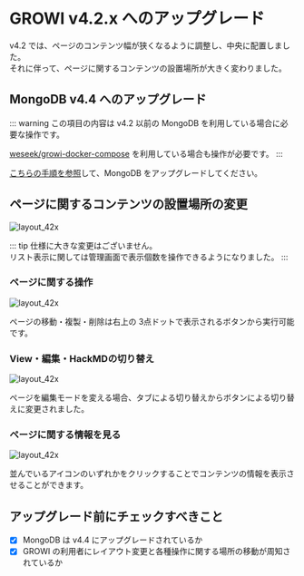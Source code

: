 # GROWI v4.2.x へのアップグレード

v4.2 では、ページのコンテンツ幅が狭くなるように調整し、中央に配置しました。  
それに伴って、ページに関するコンテンツの設置場所が大きく変わりました。

## MongoDB v4.4 へのアップグレード

::: warning
この項目の内容は v4.2 以前の MongoDB を利用している場合に必要な操作です。  

[weseek/growi-docker-compose](https://github.com/weseek/growi-docker-compose) を利用している場合も操作が必要です。
:::

[こちらの手順を参照](/ja/admin-guide/admin-cookbook/upgrade-mongodb.html)して、MongoDB をアップグレードしてください。

## ページに関するコンテンツの設置場所の変更

<img :src="$withBase('/assets/images/layout_42x.png')" alt="layout_42x">

::: tip
仕様に大きな変更はございません。  
リスト表示に関しては管理画面で表示個数を操作できるようになりました。
:::

### ページに関する操作

<img :src="$withBase('/assets/images/page_management_dropdown.png')" alt="layout_42x">

ページの移動・複製・削除は右上の 3点ドットで表示されるボタンから実行可能です。

### View・編集・HackMDの切り替え

<img :src="$withBase('/assets/images/editor_mode_control_button.png')" alt="layout_42x">

ページを編集モードを変える場合、タブによる切り替えからボタンによる切り替えに変更されました。

### ページに関する情報を見る

<img :src="$withBase('/assets/images/page_contents.png')" alt="layout_42x">

並んでいるアイコンのいずれかをクリックすることでコンテンツの情報を表示させることができます。


## アップグレード前にチェックすべきこと

- [x] MongoDB は v4.4 にアップグレードされているか
- [x] GROWI の利用者にレイアウト変更と各種操作に関する場所の移動が周知されているか

